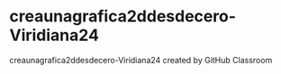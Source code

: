 # creaunagrafica2ddesdecero-Viridiana24
creaunagrafica2ddesdecero-Viridiana24 created by GitHub Classroom
